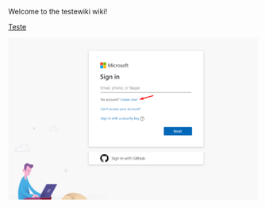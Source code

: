 Welcome to the testewiki wiki!



[Teste](Home/Teste.md)


![criarconta-2.png](/.attachments/criarconta-2-48ca48a4-909c-43dc-8059-bb7c27ddeed6.png)